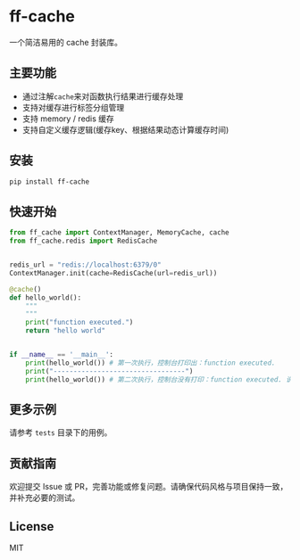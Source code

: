 # ff-cache

一个简洁易用的 cache 封装库。

## 主要功能

- 通过注解`cache`来对函数执行结果进行缓存处理
- 支持对缓存进行标签分组管理
- 支持 memory / redis 缓存
- 支持自定义缓存逻辑(缓存key、根据结果动态计算缓存时间)

## 安装

```bash
pip install ff-cache
```

## 快速开始

```python
from ff_cache import ContextManager, MemoryCache, cache
from ff_cache.redis import RedisCache


redis_url = "redis://localhost:6379/0"
ContextManager.init(cache=RedisCache(url=redis_url))

@cache()
def hello_world():
    """
    """
    print("function executed.")
    return "hello world"


if __name__ == '__main__':
    print(hello_world()) # 第一次执行，控制台打印出：function executed.
    print("---------------------------------")
    print(hello_world()) # 第二次执行，控制台没有打印：function executed. 说明缓存成功
```

## 更多示例

请参考 `tests` 目录下的用例。

## 贡献指南

欢迎提交 Issue 或 PR，完善功能或修复问题。请确保代码风格与项目保持一致，并补充必要的测试。

## License

MIT